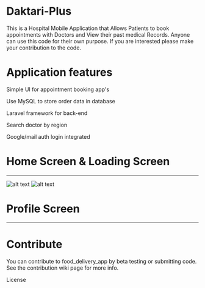 # Daktari-Plus
This is a Hospital Mobile Application that Allows Patients to book appointments with Doctors and View their past medical Records. Anyone can use this code for their own purpose. If you are interested please make your contribution to the code.


# Application features
Simple UI for appointment booking app's

Use MySQL to store order data in database

Laravel framework for back-end

Search doctor by region

Google/mail auth login integrated

# Home Screen & Loading Screen
------
![alt text](https://github.com/Aristah254/Daktari-Plus/tree/main/screenshots/login_signup.png?raw=true)
![alt text](https://github.com/Aristah254/Daktari-Plus/blob/main/login_signup.ng?raw=true)

# Profile Screen
------



# Contribute
You can contribute to food_delivery_app by beta testing or submitting code. See the contribution wiki page for more info.

License
